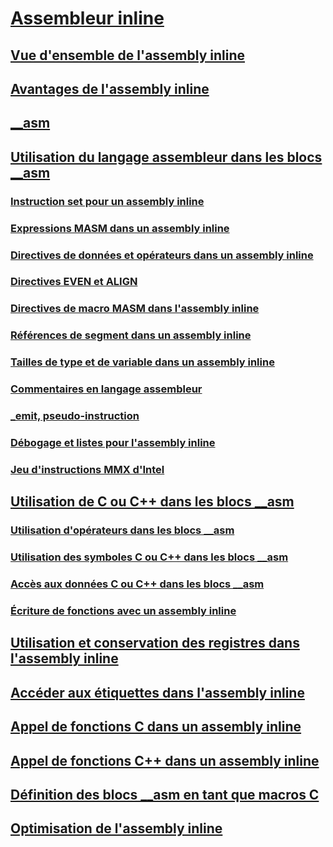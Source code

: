 # [Assembleur inline](inline-assembler.md)
## [Vue d'ensemble de l'assembly inline](inline-assembler-overview.md)
## [Avantages de l'assembly inline](advantages-of-inline-assembly.md)
## [__asm](asm.md)
## [Utilisation du langage assembleur dans les blocs __asm](using-assembly-language-in-asm-blocks.md)
### [Instruction set pour un assembly inline](instruction-set-for-inline-assembly.md)
### [Expressions MASM dans un assembly inline](masm-expressions-in-inline-assembly.md)
### [Directives de données et opérateurs dans un assembly inline](data-directives-and-operators-in-inline-assembly.md)
### [Directives EVEN et ALIGN](even-and-align-directives.md)
### [Directives de macro MASM dans l'assembly inline](masm-macro-directives-in-inline-assembly.md)
### [Références de segment dans un assembly inline](segment-references-in-inline-assembly.md)
### [Tailles de type et de variable dans un assembly inline](type-and-variable-sizes-in-inline-assembly.md)
### [Commentaires en langage assembleur](assembly-language-comments.md)
### [_emit, pseudo-instruction](emit-pseudoinstruction.md)
### [Débogage et listes pour l'assembly inline](debugging-and-listings-for-inline-assembly.md)
### [Jeu d'instructions MMX d'Intel](intel-s-mmx-instruction-set.md)
## [Utilisation de C ou C++ dans les blocs __asm](using-c-or-cpp-in-asm-blocks.md)
### [Utilisation d'opérateurs dans les blocs __asm](using-operators-in-asm-blocks.md)
### [Utilisation des symboles C ou C++ dans les blocs __asm](using-c-or-cpp-symbols-in-asm-blocks.md)
### [Accès aux données C ou C++ dans les blocs __asm](accessing-c-or-cpp-data-in-asm-blocks.md)
### [Écriture de fonctions avec un assembly inline](writing-functions-with-inline-assembly.md)
## [Utilisation et conservation des registres dans l'assembly inline](using-and-preserving-registers-in-inline-assembly.md)
## [Accéder aux étiquettes dans l'assembly inline](jumping-to-labels-in-inline-assembly.md)
## [Appel de fonctions C dans un assembly inline](calling-c-functions-in-inline-assembly.md)
## [Appel de fonctions C++ dans un assembly inline](calling-cpp-functions-in-inline-assembly.md)
## [Définition des blocs __asm en tant que macros C](defining-asm-blocks-as-c-macros.md)
## [Optimisation de l'assembly inline](optimizing-inline-assembly.md)
